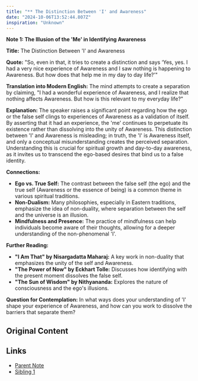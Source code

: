 ```yaml
---
title: "** The Distinction Between 'I' and Awareness"
date: "2024-10-06T13:52:44.807Z"
inspiration: "Unknown"
---
```



**Note 1: The Illusion of the 'Me' in Identifying Awareness**

**Title:** The Distinction Between 'I' and Awareness

**Quote:** "So, even in that, it tries to create a distinction and says ‘Yes, yes. I had a very nice experience of Awareness and I saw nothing is happening to Awareness. But how does that help me in my day to day life?’"

**Translation into Modern English:** The mind attempts to create a separation by claiming, "I had a wonderful experience of Awareness, and I realize that nothing affects Awareness. But how is this relevant to my everyday life?"

**Explanation:** The speaker raises a significant point regarding how the ego or the false self clings to experiences of Awareness as a validation of itself. By asserting that it had an experience, the 'me' continues to perpetuate its existence rather than dissolving into the unity of Awareness. This distinction between 'I' and Awareness is misleading; in truth, the 'I' is Awareness itself, and only a conceptual misunderstanding creates the perceived separation. Understanding this is crucial for spiritual growth and day-to-day awareness, as it invites us to transcend the ego-based desires that bind us to a false identity.

**Connections:**
- **Ego vs. True Self:** The contrast between the false self (the ego) and the true self (Awareness or the essence of being) is a common theme in various spiritual traditions.
- **Non-Dualism:** Many philosophies, especially in Eastern traditions, emphasize the idea of non-duality, where separation between the self and the universe is an illusion.
- **Mindfulness and Presence:** The practice of mindfulness can help individuals become aware of their thoughts, allowing for a deeper understanding of the non-phenomenal 'I'.

**Further Reading:**
- **"I Am That" by Nisargadatta Maharaj:** A key work in non-duality that emphasizes the unity of the self and Awareness.
- **"The Power of Now" by Eckhart Tolle:** Discusses how identifying with the present moment dissolves the false self.
- **"The Sun of Wisdom" by Nithyananda:** Explores the nature of consciousness and the ego's illusions.

**Question for Contemplation:** In what ways does your understanding of 'I' shape your experience of Awareness, and how can you work to dissolve the barriers that separate them?

## Original Content



## Links

- [Parent Note](/parent-note.md)
- [Sibling 1](/zettel1.md)
